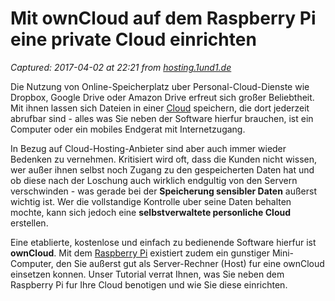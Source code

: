 # Mit ownCloud auf dem Raspberry Pi eine private Cloud einrichten

_Captured: 2017-04-02 at 22:21 from [hosting.1und1.de](https://hosting.1und1.de/digitalguide/server/konfiguration/eine-owncloud-auf-dem-raspberry-pi-einrichten/)_

Die Nutzung von Online-Speicherplatz uber Personal-Cloud-Dienste wie Dropbox, Google Drive oder Amazon Drive erfreut sich großer Beliebtheit. Mit ihnen lassen sich Dateien in einer [Cloud](https://hosting.1und1.de/digitalguide/hosting/hosting-technik/cloud-hosting-flexibel-und-preisguenstig/) speichern, die dort jederzeit abrufbar sind - alles was Sie neben der Software hierfur brauchen, ist ein Computer oder ein mobiles Endgerat mit Internetzugang.

In Bezug auf Cloud-Hosting-Anbieter sind aber auch immer wieder Bedenken zu vernehmen. Kritisiert wird oft, dass die Kunden nicht wissen, wer außer ihnen selbst noch Zugang zu den gespeicherten Daten hat und ob diese nach der Loschung auch wirklich endgultig von den Servern verschwinden - was gerade bei der **Speicherung sensibler Daten** außerst wichtig ist. Wer die vollstandige Kontrolle uber seine Daten behalten mochte, kann sich jedoch eine **selbstverwaltete personliche Cloud** erstellen.

Eine etablierte, kostenlose und einfach zu bedienende Software hierfur ist **ownCloud**. Mit dem [Raspberry Pi](https://hosting.1und1.de/digitalguide/server/knowhow/raspberry-pi-im-portraet-10-tolle-raspberry-pi-projekte/) existiert zudem ein gunstiger Mini-Computer, den Sie außerst gut als Server-Rechner (Host) fur eine ownCloud einsetzen konnen. Unser Tutorial verrat Ihnen, was Sie neben dem Raspberry Pi fur Ihre Cloud benotigen und wie Sie diese einrichten.
